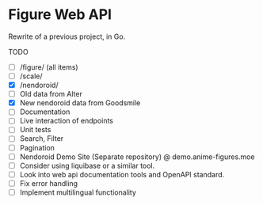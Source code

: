 # Figure Web API

Rewrite of a previous project, in Go.

TODO
- [ ] /figure/ (all items)
- [ ] /scale/
- [x] /nendoroid/
- [ ] Old data from Alter
- [x] New nendoroid data from Goodsmile
- [ ] Documentation
- [ ] Live interaction of endpoints
- [ ] Unit tests
- [ ] Search, Filter
- [ ] Pagination
- [ ] Nendoroid Demo Site (Separate repository) @ demo.anime-figures.moe
- [ ] Consider using liquibase or a similar tool.
- [ ] Look into web api documentation tools and OpenAPI standard.
- [ ] Fix error handling
- [ ] Implement multilingual functionality
